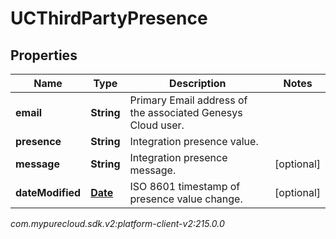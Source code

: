 # UCThirdPartyPresence


## Properties

| Name | Type | Description | Notes |
| ------------ | ------------- | ------------- | ------------- |
| **email** | **String** | Primary Email address of the associated Genesys Cloud user. |  |
| **presence** | **String** | Integration presence value. |  |
| **message** | **String** | Integration presence message. |  [optional] |
| **dateModified** | [**Date**](Date) | ISO 8601 timestamp of presence value change. |  [optional] |




_com.mypurecloud.sdk.v2:platform-client-v2:215.0.0_
